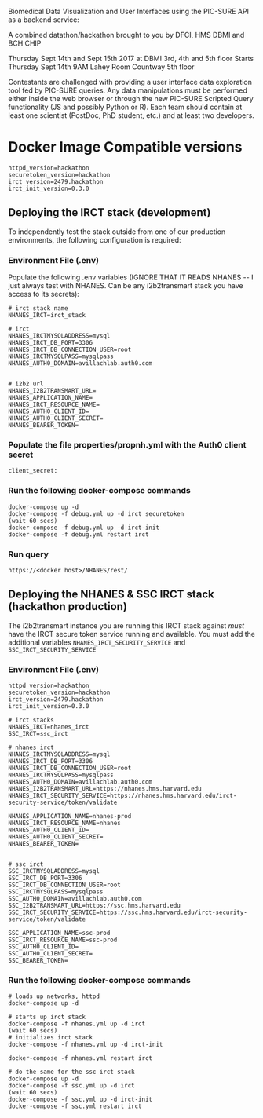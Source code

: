 Biomedical Data Visualization and User Interfaces using the PIC-SURE API as a backend service:

A combined datathon/hackathon brought to you by DFCI, HMS DBMI and BCH CHIP

Thursday Sept 14th and Sept 15th 2017 at DBMI 3rd, 4th and 5th floor
Starts Thursday Sept 14th 9AM 
Lahey Room Countway 5th floor

Contestants are challenged with providing a user interface data exploration tool fed by PIC-SURE queries. Any data manipulations must be performed either inside the web browser or through the new PIC-SURE Scripted Query functionality (JS and possibly Python or R). Each team should contain at least one scientist (PostDoc, PhD student, etc.) and at least two developers.

# Docker Image Compatible versions
````
httpd_version=hackathon
securetoken_version=hackathon
irct_version=2479.hackathon
irct_init_version=0.3.0
````

## Deploying the IRCT stack (development)

To independently test the stack outside from one of our production environments, the following configuration is required:

### Environment File (.env)

Populate the following .env variables (IGNORE THAT IT READS NHANES -- I just always test with NHANES. Can be any i2b2transmart stack you have access to its secrets):
```
# irct stack name
NHANES_IRCT=irct_stack

# irct
NHANES_IRCTMYSQLADDRESS=mysql
NHANES_IRCT_DB_PORT=3306
NHANES_IRCT_DB_CONNECTION_USER=root
NHANES_IRCTMYSQLPASS=mysqlpass
NHANES_AUTH0_DOMAIN=avillachlab.auth0.com


# i2b2 url
NHANES_I2B2TRANSMART_URL=
NHANES_APPLICATION_NAME=
NHANES_IRCT_RESOURCE_NAME=
NHANES_AUTH0_CLIENT_ID=
NHANES_AUTH0_CLIENT_SECRET=
NHANES_BEARER_TOKEN=
```

### Populate the file properties/propnh.yml with the Auth0 client secret
`client_secret:`

### Run the following docker-compose commands
```
docker-compose up -d
docker-compose -f debug.yml up -d irct securetoken
(wait 60 secs)
docker-compose -f debug.yml up -d irct-init
docker-compose -f debug.yml restart irct
```

### Run query
```
https://<docker host>/NHANES/rest/
```


## Deploying the NHANES & SSC IRCT stack (hackathon production)

The i2b2transmart instance you are running this IRCT stack against *must* have the IRCT secure token service running and available. You must add the additional variables
`NHANES_IRCT_SECURITY_SERVICE` and `SSC_IRCT_SECURITY_SERVICE`

### Environment File (.env)
```
httpd_version=hackathon
securetoken_version=hackathon
irct_version=2479.hackathon
irct_init_version=0.3.0

# irct stacks
NHANES_IRCT=nhanes_irct
SSC_IRCT=ssc_irct

# nhanes irct
NHANES_IRCTMYSQLADDRESS=mysql
NHANES_IRCT_DB_PORT=3306
NHANES_IRCT_DB_CONNECTION_USER=root
NHANES_IRCTMYSQLPASS=mysqlpass
NHANES_AUTH0_DOMAIN=avillachlab.auth0.com
NHANES_I2B2TRANSMART_URL=https://nhanes.hms.harvard.edu
NHANES_IRCT_SECURITY_SERVICE=https://nhanes.hms.harvard.edu/irct-security-service/token/validate

NHANES_APPLICATION_NAME=nhanes-prod
NHANES_IRCT_RESOURCE_NAME=nhanes
NHANES_AUTH0_CLIENT_ID=
NHANES_AUTH0_CLIENT_SECRET=
NHANES_BEARER_TOKEN=


# ssc irct
SSC_IRCTMYSQLADDRESS=mysql
SSC_IRCT_DB_PORT=3306
SSC_IRCT_DB_CONNECTION_USER=root
SSC_IRCTMYSQLPASS=mysqlpass
SSC_AUTH0_DOMAIN=avillachlab.auth0.com
SSC_I2B2TRANSMART_URL=https://ssc.hms.harvard.edu
SSC_IRCT_SECURITY_SERVICE=https://ssc.hms.harvard.edu/irct-security-service/token/validate

SSC_APPLICATION_NAME=ssc-prod
SSC_IRCT_RESOURCE_NAME=ssc-prod
SSC_AUTH0_CLIENT_ID=
SSC_AUTH0_CLIENT_SECRET=
SSC_BEARER_TOKEN=
```

### Run the following docker-compose commands
```
# loads up networks, httpd
docker-compose up -d

# starts up irct stack
docker-compose -f nhanes.yml up -d irct
(wait 60 secs)
# initializes irct stack
docker-compose -f nhanes.yml up -d irct-init

docker-compose -f nhanes.yml restart irct

# do the same for the ssc irct stack
docker-compose up -d
docker-compose -f ssc.yml up -d irct
(wait 60 secs)
docker-compose -f ssc.yml up -d irct-init
docker-compose -f ssc.yml restart irct
```
